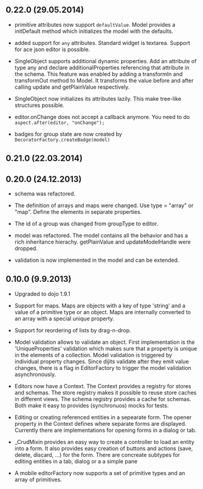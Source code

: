 0.22.0 (29.05.2014)
-----------------

- primitive attributes now support `defaultValue`. Model provides a initDefault method which initializes the model with the defaults.

- added support for `any` attributes. Standard widget is textarea. Support for ace json editor is possible.


- SingleObject supports additional dynamic properties. Add an attribute of type any and declare additionalProperties referencing that attribute in the schema.
This feature was enabled by adding a transformIn and transformOut method to Model. It transforms the value before and after calling update and getPlainValue respectively.

- SingleObject now initializes its attributes lazily. This make tree-like structures possible.

- editor.onChange does not accept a callback anymore. You need to do `aspect.after(editor, "onChange");`

- badges for group state are now created by `DecoratorFactory.createBadge(model)`

0.21.0 (22.03.2014)
-----------------


0.20.0 (24.12.2013)
-----------------

- schema was refactored.

- The definition of arrays and maps were changed. Use type = "array" or "map". Define the elements in separate properties.

- The id of a group was changed from groupType to editor.

- model was refactored. The model contains all the behavior and has a rich inheritance hierachy. getPlainValue and updateModelHandle were dropped.

- validation is now implemented in the model and can be extended.


0.10.0 (9.9.2013)
-----------------

- Upgraded to dojo 1.9.1

- Support for maps. Maps are objects with a key of type 'string' and a value of a primitive type or an object. Maps are internally converted to an array with a special unique property. 

- Support for reordering of lists by drag-n-drop.

- Model validation allows to validate an object. First implementation is the 'UniqueProperties' validation which makes sure that a property is unique in the elements of a collection. Model validation is triggered by individual property changes. Since dijits validate after they emit value changes, there is a flag in EditorFactory to trigger the model validation asynchronously.

- Editors now have a Context. The Context provides a registry for stores and schemas. The store registry makes it possible to reuse store caches in different views. The schema registry provides a cache for schemas. Both make it easy to provides (synchronuos) mocks for tests. 

- Editing or creating referenced entities in a sepearate form. The opener property in the Context defines where separate forms are displayed. Currently there are implementations for opening forms in a dialog or tab.

- _CrudMixin provides an easy way to create a controller to load an entity into a form. It also provides easy creation of buttons and actions (save, delete, discard, ...) for the form. There are concreate subtypes for editing entities in a tab, dialog or a a simple pane

- A mobile editorFactory now supports a set of primitive types and an array of primitives.

